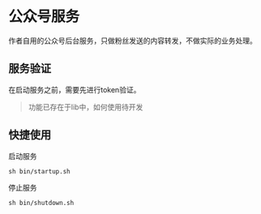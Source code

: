 # 公众号服务

作者自用的公众号后台服务，只做粉丝发送的内容转发，不做实际的业务处理。

## 服务验证

在启动服务之前，需要先进行token验证。
> 功能已存在于lib中，如何使用待开发

## 快捷使用

启动服务

```shell
sh bin/startup.sh
```

停止服务

```shell
sh bin/shutdown.sh
```
